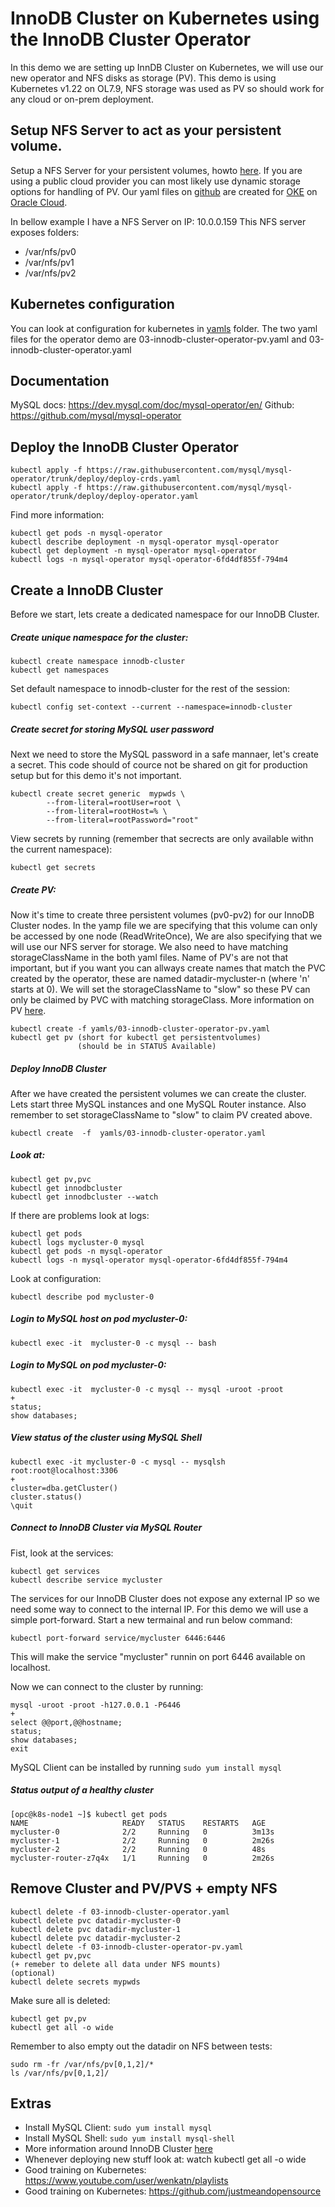 # InnoDB Cluster on Kubernetes using the InnoDB Cluster Operator

In this demo we are setting up InnDB Cluster on Kubernetes, we will use our new operator and NFS disks as storage (PV).
This demo is using Kubernetes v1.22 on OL7.9, NFS storage was used as PV so should work for any cloud or on-prem deployment.


## Setup NFS Server to act as your persistent volume.
Setup a NFS Server for your persistent volumes, howto [here](https://github.com/wwwted/Kubernetes/blob/master/nfs.md). 
If you are using a public cloud provider you can most likely use dynamic storage options for handling of PV. Our yaml files on [github](https://github.com/mysql/mysql-operator/tree/trunk/samples) are created for [OKE](https://www.oracle.com/se/cloud-native/container-engine-kubernetes/) on [Oracle Cloud](https://www.oracle.com/se/cloud/).

In bellow example I have a NFS Server on IP: 10.0.0.159 
This NFS server exposes folders:
- /var/nfs/pv0
- /var/nfs/pv1
- /var/nfs/pv2

## Kubernetes configuration
You can look at configuration for kubernetes in [yamls](https://github.com/wwwted/Kubernetes/tree/master/yamls) folder. The two yaml files for the operator demo are 03-innodb-cluster-operator-pv.yaml and 03-innodb-cluster-operator.yaml

## Documentation
MySQL docs: https://dev.mysql.com/doc/mysql-operator/en/
Github: https://github.com/mysql/mysql-operator

## Deploy the InnoDB Cluster Operator
```
kubectl apply -f https://raw.githubusercontent.com/mysql/mysql-operator/trunk/deploy/deploy-crds.yaml
kubectl apply -f https://raw.githubusercontent.com/mysql/mysql-operator/trunk/deploy/deploy-operator.yaml
```
Find more information:
```
kubectl get pods -n mysql-operator
kubectl describe deployment -n mysql-operator mysql-operator
kubectl get deployment -n mysql-operator mysql-operator
kubectl logs -n mysql-operator mysql-operator-6fd4df855f-794m4
```

## Create a InnoDB Cluster 
Before we start, lets create a dedicated namespace for our InnoDB Cluster.

##### Create unique namespace for the cluster:
```
kubectl create namespace innodb-cluster
kubectl get namespaces
```
Set default namespace to innodb-cluster for the rest of the session:
```
kubectl config set-context --current --namespace=innodb-cluster
```

##### Create secret for storing MySQL user password
Next we need to store the MySQL password in a safe mannaer, let's create a secret. This code should of cource not be shared on git for production setup but for this demo it's not important.
```
kubectl create secret generic  mypwds \
        --from-literal=rootUser=root \
        --from-literal=rootHost=% \
        --from-literal=rootPassword="root"
```
View secrets by running (remember that secrects are only available withn the current namespace):
```
kubectl get secrets
```

##### Create PV:
Now it's time  to create three persistent volumes (pv0-pv2) for our InnoDB Cluster nodes.
In the yamp file we are specifying that this volume can only be accessed by one node (ReadWriteOnce), We are also specifying that we will use our NFS server for storage.
We also need to have matching storageClassName in the both yaml files.
Name of PV's are not that important, but if you want you can allways create names that match the PVC created by the operator, these are named datadir-mycluster-n (where 'n' starts at 0).
We will set the storageClassName to "slow" so these PV can only be claimed by PVC with matching storageClass.
More information on PV [here](https://kubernetes.io/docs/concepts/storage/persistent-volumes/).

```
kubectl create -f yamls/03-innodb-cluster-operator-pv.yaml
kubectl get pv (short for kubectl get persistentvolumes)
               (should be in STATUS Available)
```

##### Deploy InnoDB Cluster
After we have created the persistent volumes we can create the cluster. Lets start three MySQL instances and one MySQL Router instance. Also remember to set storageClassName to "slow" to claim PV created above.

```
kubectl create  -f  yamls/03-innodb-cluster-operator.yaml
```

##### Look at:
```
kubectl get pv,pvc
kubectl get innodbcluster
kubectl get innodbcluster --watch
```

If there are problems look at logs: 
```
kubectl get pods
kubectl logs mycluster-0 mysql
kubectl get pods -n mysql-operator
kubectl logs -n mysql-operator mysql-operator-6fd4df855f-794m4
```
Look at configuration:
```
kubectl describe pod mycluster-0
```

##### Login to MySQL host on pod mycluster-0:
```
kubectl exec -it  mycluster-0 -c mysql -- bash
```

##### Login to MySQL on pod mycluster-0:
```
kubectl exec -it  mycluster-0 -c mysql -- mysql -uroot -proot
+
status;
show databases;
```

##### View status of the cluster using MySQL Shell
```
kubectl exec -it mycluster-0 -c mysql -- mysqlsh root:root@localhost:3306
+
cluster=dba.getCluster()
cluster.status()
\quit
```

##### Connect to InnoDB Cluster via MySQL Router
Fist, look at the services:
```
kubectl get services
kubectl describe service mycluster
```

The services for our InnoDB Cluster does not expose any external IP so we need some way to connect to the internal IP. For this demo we will use a simple port-forward. Start a new termainal and run below command:
```
kubectl port-forward service/mycluster 6446:6446
```
This will make the service "mycluster" runnin on port 6446 available on localhost.

Now we can connect to the cluster by running:
```
mysql -uroot -proot -h127.0.0.1 -P6446
+
select @@port,@@hostname;
status;
show databases;
exit
```
MySQL Client can be installed by running ```sudo yum install mysql```

##### Status output of a healthy cluster
```
[opc@k8s-node1 ~]$ kubectl get pods
NAME                     READY   STATUS    RESTARTS   AGE
mycluster-0              2/2     Running   0          3m13s
mycluster-1              2/2     Running   0          2m26s
mycluster-2              2/2     Running   0          48s
mycluster-router-z7q4x   1/1     Running   0          2m26s
```

## Remove Cluster and PV/PVS + empty NFS
```
kubectl delete -f 03-innodb-cluster-operator.yaml
kubectl delete pvc datadir-mycluster-0
kubectl delete pvc datadir-mycluster-1
kubectl delete pvc datadir-mycluster-2
kubectl delete -f 03-innodb-cluster-operator-pv.yaml
kubectl get pv,pvc
(+ remeber to delete all data under NFS mounts)
(optional)
kubectl delete secrets mypwds
```
Make sure all is deleted:
```
kubectl get pv,pv
kubectl get all -o wide
```
Remember to also empty out the datadir on NFS between tests:
```
sudo rm -fr /var/nfs/pv[0,1,2]/*
ls /var/nfs/pv[0,1,2]/
```

## Extras
- Install MySQL Client: ```sudo yum install mysql```
- Install MySQL Shell: ```sudo yum install mysql-shell```
- More information around InnoDB Cluster [here](https://github.com/wwwted/MySQL-InnoDB-Cluster-3VM-Setup)
- Whenever deploying new stuff look at: watch kubectl get all -o wide
- Good training on Kubernetes: https://www.youtube.com/user/wenkatn/playlists
- Good training on Kubernetes: https://github.com/justmeandopensource
